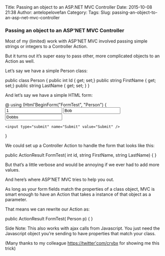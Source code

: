 Title: Passing an object to an ASP.NET MVC Controller
Date: 2015-10-08 21:38
Author: antelopelovefan
Category: 
Tags: 
Slug: passing-an-object-to-an-asp-net-mvc-controller

### Passing an object to an ASP'NET MVC Controller

Most of my (limited) work with ASP'NET MVC involved passing simple strings or integers to a Controller Action.

But it turns out it’s super easy to pass other, more complicated objects to an Action as well.

Let’s say we have a simple Person class:

public class Person
{
    public int Id { get; set;}
    public string FirstName { get; set;}
    public string LastName { get; set; }
}

And let’s say we have a simple HTML form:

@ using (Html'BeginForm("FormTest", "Person")
{
    <input type="text" name="Id" value="1" />
    <input type="text" name="FirstName" value="Bob" />
    <input type="text" name="LastName" value="Dobbs" />

    <input type="submit" name="Submit" value="Submit" />
}

We could set up a Controller Action to handle the form that looks like this:

public ActionResult FormTest( int id, string FirstName, string LastName)
{
}

But that’s a little verbose and would be annoying if we ever had to add more values.

And here’s where ASP'NET MVC tries to help you out.

As long as your form fields match the properties of a class object, MVC is smart enough to have an Action that takes a instance of that object as a parameter.

That means we can rewrite our Action as:

public ActionResult FormTest( Person p)
{
}

Side Note: This also works with ajax calls from Javascript. You just need the Javascript object you’re sending to have properties that match your class.

(Many thanks to my colleague [https://twitter'com/crybx](https://twitter.com/crybx) for showing me this trick)

